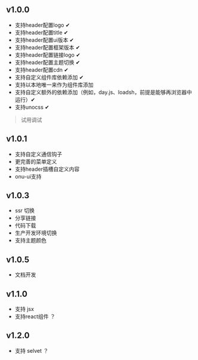 ## v1.0.0
 - 支持header配置logo ✔
 - 支持header配置title ✔
 - 支持header配置ui版本 ✔
 - 支持header配置框架版本 ✔
 - 支持header配置链接logo ✔
 - 支持header配置主题切换 ✔
 - 支持header配置cdn ✔
 - 支持自定义组件库依赖添加 ✔
 - 支持以本地唯一来作为组件库添加
 - 支持自定义额外的依赖添加（例如，day.js、loadsh，前提是能够再浏览器中运行）✔
 - 支持unocss ✔
> 试用调试
## v1.0.1  
 - 支持自定义通信钩子
 - 更完善的菜单定义
 - 支持header插槽自定义内容
 - onu-ui支持
## v1.0.3
 - ssr 切换
 - 分享链接
 - 代码下载
 - 生产开发环境切换
 - 支持主题颜色
## v1.0.5
- 文档开发
## v1.1.0   
 - 支持 jsx
 - 支持react组件 ？
## v1.2.0   
 - 支持 selvet ？
